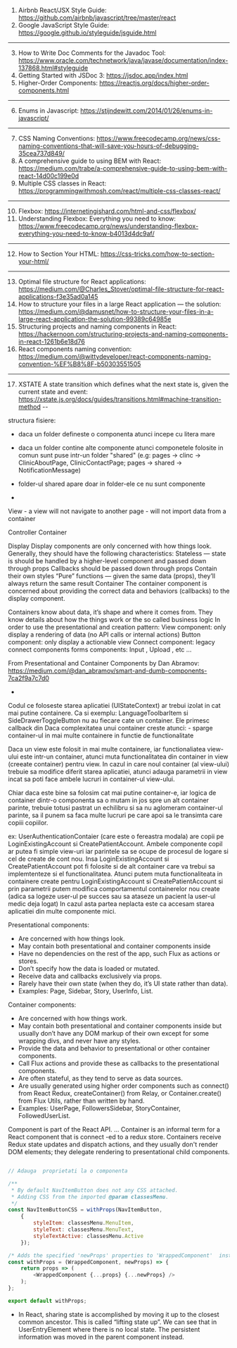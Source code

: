 1. Airbnb React/JSX Style Guide: https://github.com/airbnb/javascript/tree/master/react
2. Google JavaScript Style Guide: https://google.github.io/styleguide/jsguide.html
---
3. How to Write Doc Comments for the Javadoc Tool: https://www.oracle.com/technetwork/java/javase/documentation/index-137868.html#styleguide
4. Getting Started with JSDoc 3: https://jsdoc.app/index.html
5. Higher-Order Components: https://reactjs.org/docs/higher-order-components.html
---
6. Enums in Javascript: https://stijndewitt.com/2014/01/26/enums-in-javascript/
---
7. CSS Naming Conventions: https://www.freecodecamp.org/news/css-naming-conventions-that-will-save-you-hours-of-debugging-35cea737d849/
8. A comprehensive guide to using BEM with React: https://medium.com/trabe/a-comprehensive-guide-to-using-bem-with-react-14d00c199e0d
9. Multiple CSS classes in React: https://programmingwithmosh.com/react/multiple-css-classes-react/
---
10. Flexbox: https://internetingishard.com/html-and-css/flexbox/
11. Understanding Flexbox: Everything you need to know: https://www.freecodecamp.org/news/understanding-flexbox-everything-you-need-to-know-b4013d4dc9af/
---
12. How to Section Your HTML: https://css-tricks.com/how-to-section-your-html/
---
13. Optimal file structure for React applications: https://medium.com/@Charles_Stover/optimal-file-structure-for-react-applications-f3e35ad0a145
14. How to structure your files in a large React application — the solution: https://medium.com/@damusnet/how-to-structure-your-files-in-a-large-react-application-the-solution-99389c64985e
15. Structuring projects and naming components in React: https://hackernoon.com/structuring-projects-and-naming-components-in-react-1261b6e18d76
16. React components naming convention: https://medium.com/@wittydeveloper/react-components-naming-convention-%EF%B8%8F-b50303551505
---
17. XSTATE A state transition which defines what the next state is, given the current state and event: https://xstate.js.org/docs/guides/transitions.html#machine-transition-method
--


structura fisiere:
   - daca un folder defineste o componenta atunci incepe cu litera mare
   - daca un folder contine alte componente atunci componetele folosite in comun sunt puse intr-un folder "shared" (e.g: pages -> clinc -> ClinicAboutPage, ClinicContactPage; pages -> shared -> NotificationMessage)
   - folder-ul shared apare doar in folder-ele ce nu sunt componente

-
View 
    - a view will not navigate to another page
    - will not import data from a container

Controller
Container

Display
Display components are only concerned with how things look. Generally, they should have the following characteristics:
Stateless — state is should be handled by a higher-level component and passed down through props
Callbacks should be passed down through props
Contain their own styles
“Pure” functions — given the same data (props), they’ll always return the same result
Container
The container component is concerned about providing the correct data and behaviors (callbacks) to the display component. 

Containers know about data, it’s shape and where it comes from. They know details about how the things work or the so called business logic
In order to use the presentational and creation pattern: 
View component: only display a rendering of data (no API calls or internal actions)
Button component: only display a actionable view
Connect component: legacy connect components
forms components: Input , Upload , etc …

From Presentational and Container Components by Dan Abramov: https://medium.com/@dan_abramov/smart-and-dumb-components-7ca2f9a7c7d0

- 

Codul ce foloseste starea aplicatiei (UIStateContext) ar trebui izolat in cat mai putine containere. 
Ca si exemplu: LanguageToolbarItem si SideDrawerToggleButton nu au fiecare cate un container. Ele primesc callback din 
Daca complexitatea unui container creste atunci:
    - sparge container-ul in mai multe containere in functie de functionalitate
 
 Daca un view este folosit in mai multe containere, iar functionaliatea view-ului este 
 intr-un container, atunci muta functionalitatea din container in view (creeate container)
 pentru view. In cazul in care noul container (al view-ului) trebuie sa modifice diferit
 starea aplicatiei, atunci adauga parametrii in view incat sa poti face ambele lucruri in
 container-ul view-ului.

Chiar daca este bine sa folosim cat mai putine container-e, iar logica de container dintr-o componenta sa o mutam in jos spre un alt container parinte, trebuie totusi pastrat un echilibru si sa nu aglomeram container-ul parinte, sa il punem sa faca multe lucruri pe care apoi sa le transimta care copiii copiilor.

ex: UserAuthenticationContaier (care este o fereastra modala) are copii pe LoginExistingAccount si CreatePatientAccount.
Ambele componente copil ar putea fi simple view-uri iar parintele sa se ocupe de procesul de logare si cel de create de cont nou.
Insa LoginExistingAccount si CreatePatientAccount pot fi folosite si de alt container care va trebui sa implemtenteze si el functionalitatea. 
Atunci putem muta functionaliteata in containere create pentru LoginExistingAccount si CreatePatientAccount si prin parametrii putem modifica comportamentul containerelor nou create (adica sa logeze user-ul pe succes sau sa ataseze un pacient la user-ul medic deja logat)
In cazul asta partea neplacta este ca accesam starea aplicatiei din multe componente mici.

Presentational components:
* Are concerned with how things look.
* May contain both presentational and container components inside
* Have no dependencies on the rest of the app, such Flux as actions or stores.
* Don’t specify how the data is loaded or mutated.
* Receive data and callbacks exclusively via props.
* Rarely have their own state (when they do, it’s UI state rather than data).
* Examples: Page, Sidebar, Story, UserInfo, List.

Container components:
* Are concerned with how things work.
* May contain both presentational and container components inside but usually don’t have any DOM markup of their own except for some wrapping divs, and never have any styles.
* Provide the data and behavior to presentational or other container components.
* Call Flux actions and provide these as callbacks to the presentational components.
* Are often stateful, as they tend to serve as data sources.
* Are usually generated using higher order components such as connect() from React Redux, createContainer() from Relay, or Container.create() from Flux Utils, rather than written by hand.
* Examples: UserPage, FollowersSidebar, StoryContainer, FollowedUserList.


Component is part of the React API. ... Container is an informal term for a React component that is connect -ed to a redux store. Containers receive Redux state updates and dispatch actions, and they usually don't render DOM elements; they delegate rendering to presentational child components.
```js

// Adauga  proprietati la o componenta

/**
 * By default NavItemButton does not any CSS attached. 
 * Adding CSS from the imported @param classesMenu.
 */
const NavItemButtonCSS = withProps(NavItemButton, 
    {
        styleItem: classesMenu.MenuItem, 
        styleText: classesMenu.MenuText, 
        styleTextActive: classesMenu.Active
    });

/* Adds the specified 'newProps' properties to 'WrappedComponent'  instance */
const withProps = (WrappedComponent, newProps) => {
    return props => (
        <WrappedComponent {...props} {...newProps} />
    );
};

export default withProps;
```


- In React, sharing state is accomplished by moving it up to the closest common ancestor. This is called “lifting state up”. 
We can see that in UserEntryElement where there is no local state. 
The persistent information was moved in the parent component instead.

